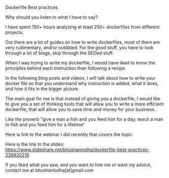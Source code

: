 Dockerfile Best practices 

Why should you listen to what I have to say?

I have spent 150+ hours analyzing at least 250+ dockerfiles from different projects.

Out there are a lot of guides on how to write dockerfiles, most of them are very rudimentary, and/or outdated. For the good stuff, you have to look through a lot of blogs, skip through the SEOed stuff.

When I was trying to write my dockerfile, I would have liked to know the principles behind each instruction than following a recipe.

In the following blog posts and videos, I will talk about how to write your docker file so that you understand why instruction is added, what it does, and how it fits in the bigger picture.

The main goal for me is that instead of giving you a dockerfile, I would like to give you a set of thinking tools that will allow you to write a more efficient dockerfile, that will allow you to save time and money for your business.

Like the proverb "give a man a fish and you feed him for a day; teach a man to fish and you feed him for a lifetime"

Here is link to the webinar I did recently that covers the topic:

Here is the link to the slides: https://www.slideshare.net/bhushanlodha/dockerfile-best-practices-236920219

If you liked what you saw, and you want to hire me or want my advice, contact me at bhushanlodha[at]gmail.com
